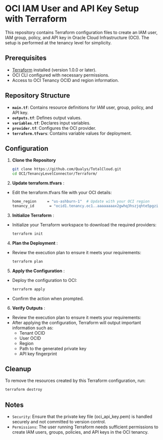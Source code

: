 # OCI IAM User and API Key Setup with Terraform

This repository contains Terraform configuration files to create an IAM user, IAM group, policy, and API key in Oracle Cloud Infrastructure (OCI). The setup is performed at the tenancy level for simplicity.

## Prerequisites

- [Terraform](https://www.terraform.io/downloads) installed (version 1.0.0 or later).
- OCI CLI configured with necessary permissions.
- Access to OCI Tenancy OCID and region information.

## Repository Structure

- **`main.tf`**: Contains resource definitions for IAM user, group, policy, and API key.
- **`outputs.tf`**: Defines output values.
- **`variables.tf`**: Declares input variables.
- **`provider.tf`**: Configures the OCI provider.
- **`terraform.tfvars`**: Contains variable values for deployment.

## Configuration

1. **Clone the Repository**
   ```bash
   git clone https://github.com/Qualys/TotalCloud.git
   cd OCI/TenancyLevelConnector/Terraform/

2. **Update terraform.tfvars** :
- Edit the terraform.tfvars file with your OCI details:
   ```bash
   home_region     = "us-ashburn-1"  # Update with your OCI region
   tenancy_id       = "ocid1.tenancy.oc1..aaaaaaaax2gwhq3hszjqhte5pgzijgyge6gvlsrqar6kxn7itwhk7keokamq"  # Update with your Tenancy OCID

3. **Initialize Terraform** :
- Initialize your Terraform workspace to download the required providers:
   ```bash
   terraform init

4. **Plan the Deployment** :
- Review the execution plan to ensure it meets your requirements:
   ```bash
   terraform plan

5. **Apply the Configuration** :
- Deploy the configuration to OCI:
   ```bash
   terraform apply 
- Confirm the action when prompted.

6. **Verify Outputs** :
- Review the execution plan to ensure it meets your requirements:
- After applying the configuration, Terraform will output important information such as:
  - Tenant OCID
  - User OCID
  - Region
  - Path to the generated private key
  - API key fingerprint
 
## Cleanup
To remove the resources created by this Terraform configuration, run:
   ```bash
   terraform destroy 
```
## Notes
- `Security`: Ensure that the private key file (oci_api_key.pem) is handled securely and not committed to version control.
- `Permissions`: The user running Terraform needs sufficient permissions to create IAM users, groups, policies, and API keys in the OCI tenancy.
